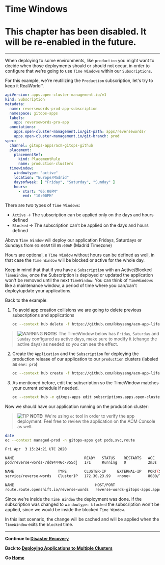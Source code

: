 # **Time Windows**


# **This chapter has been disabled. It will be re-enabled in the future.**

----

When deploying to some environments, like `production` you might want to decide when those deployments should or should not occur, in order to configure that we're going to use `Time Windows` within our `Subscriptions`.

For this example, we're reutilizing the `Production` subscription, let's try to keep it RealWorld™.

~~~yaml
apiVersion: apps.open-cluster-management.io/v1
kind: Subscription
metadata:
  name: reversewords-prod-app-subscription
  namespace: gitops-apps
  labels:
    app: reversewords-pro-app
  annotations:
    apps.open-cluster-management.io/git-path: apps/reversewords/
    apps.open-cluster-management.io/git-branch: prod
spec:
  channel: gitops-apps/acm-gitops-github
  placement:
    placementRef:
      kind: PlacementRule
      name: production-clusters
  timewindow:
    windowtype: "active"
    location: "Europe/Madrid"
    daysofweek: [ "Friday", "Saturday", "Sunday" ]
    hours:
      - start: "05:00PM"
        end: "10:00PM"
~~~

There are two types of `Time Windows`:

* `Active`  -> The subscription can be applied only on the days and hours defined
* `Blocked` -> The subscription can't be applied on the days and hours defined

Above `Time Window` will deploy our application Fridays, Saturdays or Sundays from `03:00AM` till `05:00AM` (Madrid Timezone)

Hours are optional, a `Time Window` without hours can be defined as well, in that case the `Time Window` will be blocked or active for the whole day.

Keep in mind that that if you have a `Subscription` with an Active/Blocked `TimeWindow`, once the Subscription is deployed or updated the application won't be removed until the next `TimeWindow`. You can think of `TimeWindows` like a maintenance window, a period of time where you can/can't deploy/update your applications.

Back to the example:

1. To avoid app creation collisions we are going to delete previous subscriptions and applications

    ~~~sh
    oc --context hub delete -f https://github.com/RHsyseng/acm-app-lifecycle-policies-lab/raw/master/acm-manifests/reversewords-kustomize/07_subscription-all-okay.yaml
    ~~~

> ![WARNING](assets/warning-icon.png) **NOTE:** The TimeWindow below has `Friday`, `Saturday` and `Sunday` configured as active days, make sure to modify it (change the active days) as needed so you can see the effect.

2. Create the `Application` and the `Subscription` for deploying the production release of our application to our `production` clusters (labeled as `env: pro`)

    ~~~sh
    oc --context hub create -f https://github.com/RHsyseng/acm-app-lifecycle-policies-lab/raw/master/acm-manifests/reversewords-kustomize/08_subscription-timewindow.yaml
    ~~~

3. As mentioned before, edit the subscription so the TimeWindow matches your current schedule if needed.

    ~~~sh
    oc --context hub -n gitops-apps edit subscriptions.apps.open-cluster-management.io reversewords-prod-app-subscription
    ~~~

Now we should have our application running on the production cluster:

> ![TIP](assets/tip-icon.png) **NOTE:** We're using `oc` tool in order to verify the app deployment. Feel free to review the application on the ACM Console as well.

~~~sh
date
oc --context managed-prod -n gitops-apps get pods,svc,route
~~~

~~~sh
Fri Apr  3 15:24:21 UTC 2020

NAME                                READY   STATUS    RESTARTS   AGE
pod/reverse-words-7dd94446c-v55dj   1/1     Running   0          2m3s

NAME                    TYPE        CLUSTER-IP     EXTERNAL-IP   PORT(S)    AGE
service/reverse-words   ClusterIP   172.30.23.99   <none>        8080/TCP   2m4s

NAME                                     HOST/PORT                                                         PATH   SERVICES        PORT   TERMINATION   WILDCARD
route.route.openshift.io/reverse-words   reverse-words-gitops-apps.apps.cluster-8aca.red.osp.opentlc.com          reverse-words   8080                 None
~~~

Since we're inside the `Time Window` the deployment was done. If the subscription was changed to `windowtype: blocked` the subscription won't be applied, since we would be inside the blocked `Time Window`.

In this last scenario, the change will be cached and will be applied when the `TimeWindow` exits the `blocked` time.

---

**Continue to [Disaster Recovery](./05_disaster_recovery.md)**

**Back to [Deploying Applications to Multiple Clusters](./03_deploying_apps_to_clusters.md)** 

**Go [Home](./README.md)**
